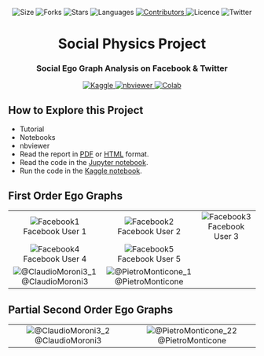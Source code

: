 <!-- Meta-Badges -->
</p>

<p align="center">
    <img alt="Size" src="https://img.shields.io/github/repo-size/InPhyT/SocialPhysicsProject">
  </a>
  <img alt="Forks" src="https://img.shields.io/github/forks/InPhyT/SocialPhysicsProject">
  </a>
  <img alt="Stars" src="https://img.shields.io/github/stars/InPhyT/SocialPhysicsProject">
  </a>
  <img alt="Languages" src="https://img.shields.io/github/languages/count/InPhyT/SocialPhysicsProject">
  </a>
  <a href="https://github.com/InPhyT/SocialPhysicsProject/graphs/contributors">
    <img alt="Contributors" src="https://img.shields.io/github/contributors/InPhyT/SocialPhysicsProject">
  </a>
  <img alt="Licence" src="https://img.shields.io/github/license/InPhyT/SocialPhysicsProject">
  </a>
  <img alt="Twitter" src="https://img.shields.io/twitter/url?url=https%3A%2F%2Fgithub.com%2FInPhyT%2FSocialPhysicsProject"
  </a>
  
</p>

<!-- Title -->
<h1 align="center">
  Social Physics Project
</h1>

<!-- Subtitle -->
<h3 align="center">
  Social Ego Graph Analysis on Facebook & Twitter
</h3>

<!-- Badges -->
</p>

<p align="center">
  <a href="https://www.kaggle.com/inphyt2020/socialphysicsproject">
    <img alt="Kaggle" src="https://kaggle.com/static/images/open-in-kaggle.svg">
  </a>
  <a href="https://nbviewer.jupyter.org/github/InPhyT/SocialPhysicsProject/">
    <img alt="nbviewer" src="https://github.com/jupyter/design/blob/master/logos/Badges/nbviewer_badge.svg">
  </a>
  <a href="https://colab.research.google.com/github/InPhyT/SocialPhysicsProject/blob/master">
    <img alt="Colab" src="https://colab.research.google.com/assets/colab-badge.svg">
  </a>
  
</p>

## How to Explore this Project

* Tutorial 
* Notebooks 
* nbviewer
* Read the report in [PDF](https://inphyt.github.io/SocialPhysicsProject/Report/report.pdf) or [HTML](https://inphyt.github.io/SocialPhysicsProject/Report/report.html) format.
* Read the code in the [Jupyter notebook](https://nbviewer.jupyter.org/github/InPhyT/SocialPhysicsProject/blob/master/Notebooks/notebook.ipynb).
* Run the code in the [Kaggle notebook](https://www.kaggle.com/inphyt2020/digitalepidemiologyproject).

## First Order Ego Graphs 
| | | |
|:--------:|:-------:|:--------:|
| ![Facebook1](https://github.com/InPhyT/SocialPhysicsProject/blob/master/Images/Facebook1.png) Facebook User 1 | ![Facebook2](https://github.com/InPhyT/SocialPhysicsProject/blob/master/Images/Facebook2.png) Facebook User 2 | ![Facebook3](https://github.com/InPhyT/SocialPhysicsProject/blob/master/Images/Facebook3.png) Facebook User 3 |
| ![Facebook4](https://github.com/InPhyT/SocialPhysicsProject/blob/master/Images/Facebook4.png) Facebook User 4 | ![Facebook5](https://github.com/InPhyT/SocialPhysicsProject/blob/master/Images/Facebook5.png) Facebook User 5 | 
| ![@ClaudioMoroni3_1](https://github.com/InPhyT/SocialPhysicsProject/blob/master/Images/@ClaudioMoroni3_1.png) @ClaudioMoroni3 | ![@PietroMonticone_1](https://github.com/InPhyT/SocialPhysicsProject/blob/master/Images/@PietroMonticone_1.png) @PietroMonticone | 

## Partial Second Order  Ego Graphs 

| | |
|:--------:|:-------:|
| ![@ClaudioMoroni3_2](https://github.com/InPhyT/SocialPhysicsProject/blob/master/Images/@ClaudioMoroni3_2.png) @ClaudioMoroni3 | ![@PietroMonticone_22](https://github.com/InPhyT/SocialPhysicsProject/blob/master/Images/@PietroMonticone_22.png) @PietroMonticone |

